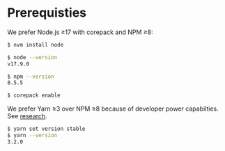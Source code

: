 # Prerequisties

We prefer Node.js ≥17 with corepack and NPM ≥8:

```sh
$ nvm install node

$ node --version
v17.9.0

$ npm --version
8.5.5

$ corepack enable
```

We prefer Yarn ≥3 over NPM ≥8 because of developer power capabilties. See [research](https://alexalksne.com/yarn-3-vs-npm-8-for-dev-teams-in-2022.html).

```sh
$ yarn set version stable
$ yarn --version
3.2.0
```
